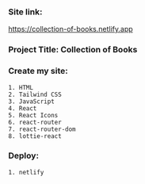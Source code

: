 ### Site link: 
https://collection-of-books.netlify.app

### Project Title: Collection of Books

### Create my site:
    1. HTML
    2. Tailwind CSS
    3. JavaScript
    4. React
    5. React Icons
    6. react-router
    7. react-router-dom
    8. lottie-react

### Deploy:
    1. netlify
